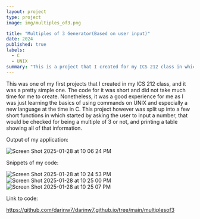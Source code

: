 ```yaml
---
layout: project
type: project
image: img/multiples_of3.png

title: "Multiples of 3 Generator(Based on user input)"
date: 2024
published: true
labels:
  - C
  - UNIX
summary: "This is a project that I created for my ICS 212 class in which produces a table showing each number and if it is a multiple of 3."
---
```


This was one of my first projects that I created in my ICS 212 class, and it was a pretty simple one. The code for it was short and did not take much time for me to create. Nonetheless, it was a good experience for me as I was just learning the basics of using commands on UNIX and especially a new language at the time in C. This project however was split up into a few short functions in which started by asking the user to input a number, that would be checked for being a multiple of 3 or not, and printing a table showing all of that information.

Output of my application:

![Screen Shot 2025-01-28 at 10 06 24 PM](https://github.com/user-attachments/assets/7d4bedcc-2237-4a7d-aac4-2db7ada47236)

Snippets of my code: 


![Screen Shot 2025-01-28 at 10 24 53 PM](https://github.com/user-attachments/assets/723bb1b6-67a9-472d-a4a8-84513b633292) ![Screen Shot 2025-01-28 at 10 25 00 PM](https://github.com/user-attachments/assets/77c5264c-c8ca-4261-a126-6005e2046a38) ![Screen Shot 2025-01-28 at 10 25 07 PM](https://github.com/user-attachments/assets/2f8a63e0-4f23-4944-9f62-90b8c9714c26)

Link to code:

<https://github.com/darinw7/darinw7.github.io/tree/main/multiplesof3>


